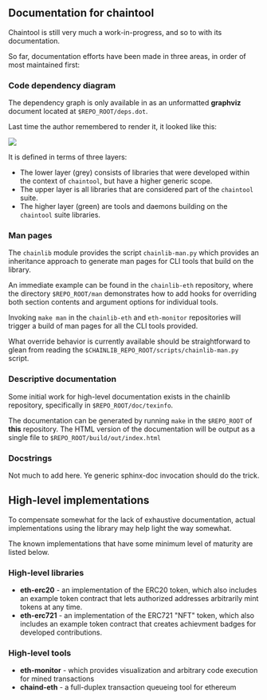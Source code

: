 ## Documentation for chaintool

Chaintool is still very much a work-in-progress, and so to with its documentation.

So far, documentation efforts have been made in three areas, in order of most maintained first:


### Code dependency diagram

The dependency graph is only available in as an unformatted **graphviz** document located at `$REPO_ROOT/deps.dot`.

Last time the author remembered to render it, it looked like this:

![](https://g33k.holbrook.no/ee551bd9c81a0394449b1396a451ba37b5fdff77126ec3ed4cd0d1c4a4151be2)

It is defined in terms of three layers:

* The lower layer (grey) consists of libraries that were developed within the context of `chaintool`, but have a higher generic scope.
* The upper layer is all libraries that are considered part of the `chaintool` suite.
* The higher layer (green) are tools and daemons building on the `chaintool` suite libraries.


### Man pages

The `chainlib` module provides the script `chainlib-man.py` which provides an inheritance approach to generate man pages for CLI tools that build on the library.

An immediate example can be found in the `chainlib-eth` repository, where the directory `$REPO_ROOT/man` demonstrates how to add hooks for overriding both section contents and argument options for individual tools.

Invoking `make man` in the `chainlib-eth` and `eth-monitor` repositories will trigger a build of man pages for all the CLI tools provided.

What override behavior is currently available should be straightforward to glean from reading the `$CHAINLIB_REPO_ROOT/scripts/chainlib-man.py` script.


### Descriptive documentation

Some initial work for high-level documentation exists in the chainlib repository, specifically in `$REPO_ROOT/doc/texinfo`.

The documentation can be generated by running `make` in the `$REPO_ROOT` of **this** repository. The HTML version of the documentation will be output as a single file to `$REPO_ROOT/build/out/index.html`


### Docstrings

Not much to add here. Ye generic sphinx-doc invocation should do the trick.


## High-level implementations

To compensate somewhat for the lack of exhaustive documentation, actual implementations using the library may help light the way somewhat.

The known implementations that have some minimum level of maturity are listed below.


### High-level libraries

* **eth-erc20** - an implementation of the ERC20 token, which also includes an example token contract that lets authorized addresses arbitrarily mint tokens at any time.
* **eth-erc721** - an implementation of the ERC721 "NFT" token, which also includes an example token contract that creates achievment badges for developed contributions.


### High-level tools

* **eth-monitor** - which provides visualization and arbitrary code execution for mined transactions
* **chaind-eth** - a full-duplex transaction queueing tool for ethereum
